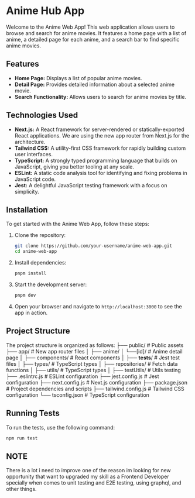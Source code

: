 # Anime Hub App

Welcome to the Anime Web App! This web application allows users to browse and search for anime movies. It features a home page with a list of anime, a detailed page for each anime, and a search bar to find specific anime movies.

## Features

- **Home Page:** Displays a list of popular anime movies.
- **Detail Page:** Provides detailed information about a selected anime movie.
- **Search Functionality:** Allows users to search for anime movies by title.

## Technologies Used

- **Next.js:** A React framework for server-rendered or statically-exported React applications. We are using the new app router from Next.js for the architecture.
- **Tailwind CSS:** A utility-first CSS framework for rapidly building custom user interfaces.
- **TypeScript:** A strongly typed programming language that builds on JavaScript, giving you better tooling at any scale.
- **ESLint:** A static code analysis tool for identifying and fixing problems in JavaScript code.
- **Jest:** A delightful JavaScript testing framework with a focus on simplicity.

## Installation

To get started with the Anime Web App, follow these steps:

1. Clone the repository:
    ```bash
    git clone https://github.com/your-username/anime-web-app.git
    cd anime-web-app
    ```

2. Install dependencies:
    ```bash
    pnpm install
    ```

3. Start the development server:
    ```bash
    pnpm dev
    ```

4. Open your browser and navigate to `http://localhost:3000` to see the app in action.

## Project Structure

The project structure is organized as follows:
├── public/ # Public assets
├── app/ # New app router files
│ ├── anime/
│     └──[id]/ # Anime detail page
│ ├── components/ # React components
│ ├── __tests__/ # Jest test files
│ ├── types/ # TypeScript types
│ ├── repositories/ # Fetch data functions
│ ├── utils/ # TypeScript types
│ ├── testUtils/ # Utils testing
├── .eslintrc.js # ESLint configuration
├── jest.config.js # Jest configuration
├── next.config.js # Next.js configuration
├── package.json # Project dependencies and scripts
├── tailwind.config.js # Tailwind CSS configuration
└── tsconfig.json # TypeScript configuration

## Running Tests

To run the tests, use the following command:

```bash
npm run test
```


## NOTE

There is a lot i need to improve one of the reason im looking for new opportunity that want to upgraded my skill as a Frontend Developer specially when comes to unit testing and E2E testing, using graphql, and other things.

